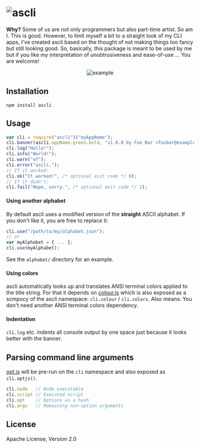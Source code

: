 ![ascli](https://raw.github.com/dcodeIO/ascli/master/ascli.png)
=====
**Why?** Some of us are not only programmers but also part-time artist. So am I. This is good. However, to limit myself
a bit to a straight look of my CLI apps, I've created ascli based on the thought of not making things too fancy but
still looking good. So, basically, this package is meant to be used by me but if you like my interpretation of
unobtrusiveness and ease-of-use ... You are welcome!

<p align="center">
    <img src="https://raw.github.com/dcodeIO/ascli/master/example.png" alt="example" />
</p>

Installation
------------
`npm install ascli`

Usage
-----
```js
var cli = require("ascli")("myAppName");
cli.banner(ascli.appName.green.bold, "v1.0.0 by Foo Bar <foobar@example.com>");
cli.log("Hello!");
cli.info("World!");
cli.warn("of");
cli.error("ascli.");
// If it worked:
cli.ok("It worked!", /* optional exit code */ 0);
// If it didn't:
cli.fail("Nope, sorry.", /* optional exit code */ 1);
```

#### Using another alphabet
By default ascli uses a modified version of the **straight** ASCII alphabet. If you don't like it, you are free to
replace it:

```js
cli.use("/path/to/my/alphabet.json");
// or
var myAlphabet = { ... };
cli.use(myAlphabet);
```

See the `alphabet/` directory for an example.

#### Using colors
ascli automatically looks up and translates ANSI terminal colors applied to the title string. For that it depends on
[colour.js](https://github.com/dcodeIO/colour.js) which is also exposed as a scmpocy of the ascli namespace:
`cli.colour` / `cli.colors`. Also means: You don't need another ANSI terminal colors dependency.

#### Indentation
`cli.log` etc. indents all console output by one space just because it looks better with the banner.

Parsing command line arguments
------------------------------
[opt.js](https://github.com/dcodeIO/opt.js) will be pre-run on the `cli` namespace and also exposed as `cli.optjs()`.
```js
cli.node   // Node executable
cli.script // Executed script
cli.opt    // Options as a hash
cli.argv   // Remaining non-option arguments
```

License
-------
Apache License, Version 2.0
